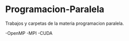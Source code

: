 # Programacion-Paralela
Trabajos y carpetas de la materia programacion paralela.

-OpenMP
-MPI
-CUDA
